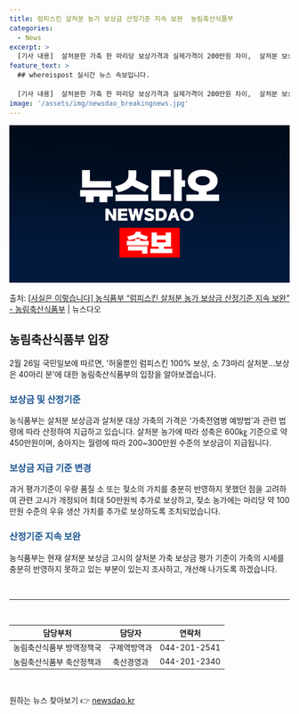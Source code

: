 ```yaml
---
title: 럼피스킨 살처분 농가 보상금 산정기준 지속 보완  농림축산식품부
categories:
  - News
excerpt: >
  [기사 내용]  살처분한 가축 한 마리당 보상가격과 실제가격이 200만원 차이,  살처분 보상금 지급요령 중…
feature_text: >
  ## whereispost 실시간 뉴스 속보입니다.

  [기사 내용]  살처분한 가축 한 마리당 보상가격과 실제가격이 200만원 차이,  살처분 보상금 지급요령 중…
image: '/assets/img/newsdao_breakingnews.jpg'
---
```


![뉴스다오 속보](/assets/img/newsdao_breakingnews.jpg)

<p>출처: <a href="https://newsdao.kr/3247" rel="dofollow">[사실은 이렇습니다] 농식품부 “럼피스킨 살처분 농가 보상금 산정기준 지속 보완” - 농림축산식품부</a> | 뉴스다오</p>

<h2 data-ke-size="size26">농림축산식품부 입장</h2>
<p data-ke-size="size16">2월 26일 국민일보에 따르면, '허울뿐인 럼피스킨 100% 보상, 소 73마리 살처분…보상은 40마리 분'에 대한 농림축산식품부의 입장을 알아보겠습니다.</p>

<h3><b><span style="color: #1a5490;">보상금 및 산정기준</span></b></h3>
<p>농식품부는 살처분 보상금과 살처분 대상 가축의 가격은 ‘가축전염병 예방법’과 관련 법령에 따라 산정하여 지급하고 있습니다. 살처분 농가에 따라 성축은 600㎏ 기준으로 약 450만원이며, 송아지는 월령에 따라 200~300만원 수준의 보상금이 지급됩니다.</p>

<h3><b><span style="color: #1a5490;">보상금 지급 기준 변경</span></b></h3>
<p>과거 평가기준이 우량 품질 소 또는 젖소의 가치를 충분히 반영하지 못했던 점을 고려하여 관련 고시가 개정되어 최대 50만원씩 추가로 보상하고, 젖소 농가에는 마리당 약 100만원 수준의 우유 생산 가치를 추가로 보상하도록 조치되었습니다.</p>

<h3><b><span style="color: #1a5490;">산정기준 지속 보완</span></b></h3>
<p>농식품부는 현재 살처분 보상금 고시의 살처분 가축 보상금 평가 기준이 가축의 시세를 충분히 반영하지 못하고 있는 부분이 있는지 조사하고, 개선해 나가도록 하겠습니다.</p>

<p data-ke-size="size16">&nbsp;</p>
<hr>
<p data-ke-size="size16">&nbsp;</p>

<table>
  <thead>
    <tr>
      <th style="text-align: center;">담당부처</th>
      <th style="text-align: center;">담당자</th>
      <th style="text-align: center;">연락처</th>
    </tr>
  </thead>
  <tbody>
    <tr>
      <td style="text-align: center;">농림축산식품부 방역정책국</td>
      <td style="text-align: center;">구제역방역과</td>
      <td style="text-align: center;">044-201-2541</td>
    </tr>
    <tr>
      <td style="text-align: center;">농림축산식품부 축산정책과</td>
      <td style="text-align: center;">축산경영과</td>
      <td style="text-align: center;">044-201-2340</td>
    </tr>
  </tbody>
</table>

<p data-ke-size="size16">&nbsp;</p> 

원하는 뉴스 찾아보기 👉 <a href="https://newsdao.kr" rel="dofollow">newsdao.kr</a>



